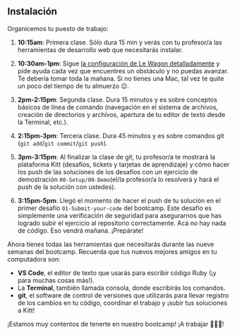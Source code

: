 ## Instalación

Organicemos tu puesto de trabajo:

1. **10:15am**: Primera clase. Sólo dura 15 min y verás con tu profesor/a las herramientas de desarrollo web que necesitarás instalar.

2. **10:30am-1pm**: Sigue [la configuración de Le Wagon detalladamente](https://github.com/lewagon/setup) y pide ayuda cada vez que encuentres un obstáculo y no puedas avanzar. Te debería tomar toda la mañana. Si no tienes una Mac, tal vez te quite un poco del tiempo de tu almuerzo 😉.

3. **2pm-2:15pm**: Segunda clase. Dura 15 minutos y es sobre conceptos básicos de línea de comando (navegación en el sistema de archivos, creación de directorios y archivos, apertura de tu editor de texto desde la Terminal, etc.).

4. **2:15pm-3pm**: Tercera clase. Dura 45 minutos y es sobre comandos git (`git add`/`git commit`/`git push`).

5. **3pm-3:15pm**: Al finalizar la clase de git, tu profesor/a te mostrará la plataforma Kitt (desafíos, tickets y tarjetas de aprendizaje) y cómo hacer los push de las soluciones de los desafíos con un ejercicio de demostración `00-Setup/00-Demo`(el/la profesor/a lo resolverá y hará el push de la solución con ustedes).

6. **3:15pm-5pm**: Llegó el momento de hacer el push de tu solución en el primer desafío `01-Submit-your-code` del bootcamp. Este desafío es simplemente una verificación de seguridad para asegurarnos que has logrado subir el ejercicio al repositorio correctamente.  Acá no hay nada de código. Eso vendrá mañana. ¡Prepárate!

Ahora tienes todas las herramientas que necesitarás durante las nueve semanas del bootcamp. Recuerda que tus nuevos mejores amigos en tu computadora son:

- **VS Code**, el editor de texto que usarás para escribir código Ruby (¡y para muchas cosas más!).
- La **Terminal**, también llamada consola, donde escribirás los comandos.
- **git**, el software de control de versiones que utilizarás para llevar registro de los cambios en tu código, coordinar el trabajo y ¡subir tus soluciones a Kitt!

¡Estamos muy contentos de tenerte en nuestro bootcamp! ¡A trabajar 🚀🚀🚀!
